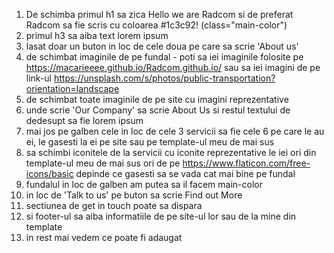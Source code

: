 1. De schimba primul h1 sa zica Hello we are Radcom si de preferat Radcom sa fie scris cu coloarea #1c3c92! (class="main-color")
2. primul h3 sa aiba text lorem ipsum
3. lasat doar un buton in loc de cele doua pe care sa scrie 'About us'
4. de schimbat imaginile de pe fundal - poti sa iei imaginile folosite pe https://macarieeee.github.io/Radcom.github.io/ sau sa iei imagini de pe link-ul https://unsplash.com/s/photos/public-transportation?orientation=landscape
5. de schimbat toate imaginile de pe site cu imagini reprezentative
6. unde scrie 'Our Company' sa scrie About <span class="main-color"> Us</span> si restul textului de dedesupt sa fie lorem ipsum
7. mai jos pe galben cele in loc de cele 3 servicii sa fie cele 6 pe care le au ei, le gasesti la ei pe site sau pe template-ul meu de mai sus
8. sa schimbi iconitele de la servicii cu iconite reprezentative le iei ori din template-ul meu de mai sus ori de pe https://www.flaticon.com/free-icons/basic depinde ce gasesti sa se vada cat mai bine pe fundal
9. fundalul in loc de galben am putea sa il facem main-color
10. in loc de 'Talk to us' pe buton sa scrie Find out More
11. sectiunea de get in touch poate sa dispara
12. si footer-ul sa aiba informatiile de pe site-ul lor sau de la mine din template
13. in rest mai vedem ce poate fi adaugat
